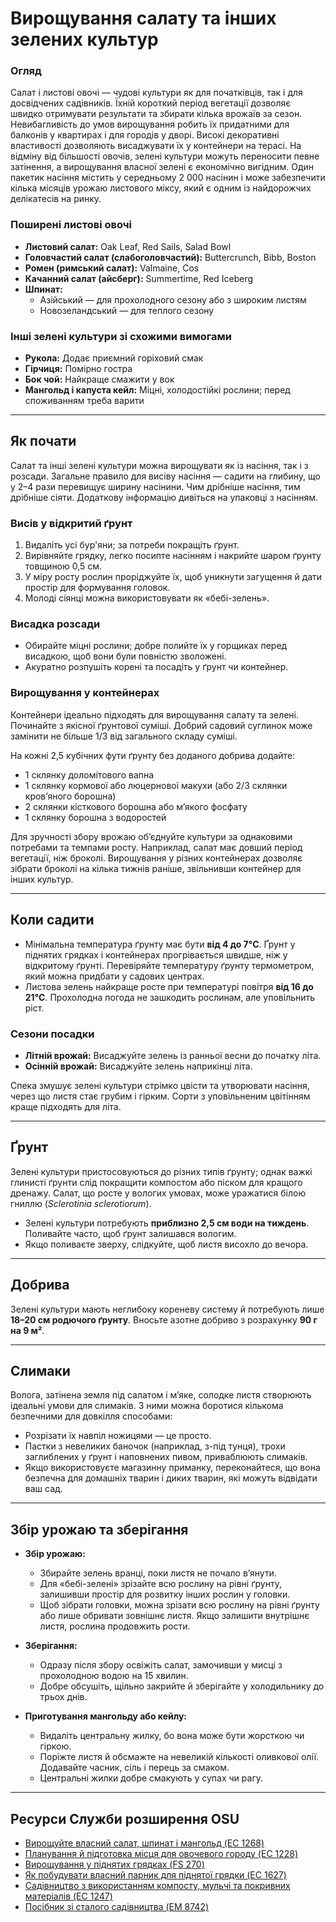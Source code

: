 # Вирощування салату та інших зелених культур

### Огляд

Салат і листові овочі — чудові культури як для початківців, так і для досвідчених садівників. Їхній короткий період вегетації дозволяє швидко отримувати результати та збирати кілька врожаїв за сезон. Невибагливість до умов вирощування робить їх придатними для балконів у квартирах і для городів у дворі. Високі декоративні властивості дозволяють висаджувати їх у контейнери на терасі. На відміну від більшості овочів, зелені культури можуть переносити певне затінення, а вирощування власної зелені є економічно вигідним. Один пакетик насіння містить у середньому 2 000 насінин і може забезпечити кілька місяців урожаю листового міксу, який є одним із найдорожчих делікатесів на ринку.

### Поширені листові овочі

- **Листовий салат:** Oak Leaf, Red Sails, Salad Bowl
- **Головчастий салат (слабоголовчастий):** Buttercrunch, Bibb, Boston
- **Ромен (римський салат):** Valmaine, Cos
- **Качанний салат (айсберг):** Summertime, Red Iceberg
- **Шпинат:**
  - Азійський — для прохолодного сезону або з широким листям
  - Новозеландський — для теплого сезону

### Інші зелені культури зі схожими вимогами

- **Рукола:** Додає приємний горіховий смак
- **Гірчиця:** Помірно гостра
- **Бок чой:** Найкраще смажити у вок
- **Мангольд і капуста кейл:** Міцні, холодостійкі рослини; перед споживанням треба варити

---

## Як почати

Салат та інші зелені культури можна вирощувати як із насіння, так і з розсади. Загальне правило для висіву насіння — садити на глибину, що у 2–4 рази перевищує ширину насінини. Чим дрібніше насіння, тим дрібніше сіяти. Додаткову інформацію дивіться на упаковці з насінням.

### Висів у відкритий ґрунт

1. Видаліть усі бур'яни; за потреби покращіть ґрунт.
2. Вирівняйте грядку, легко посипте насінням і накрийте шаром ґрунту товщиною 0,5 см.
3. У міру росту рослин проріджуйте їх, щоб уникнути загущення й дати простір для формування головок.
4. Молоді сіянці можна використовувати як «бебі-зелень».

### Висадка розсади

- Обирайте міцні рослини; добре полийте їх у горщиках перед висадкою, щоб вони були повністю зволожені.
- Акуратно розпушіть корені та посадіть у ґрунт чи контейнер.

### Вирощування у контейнерах

Контейнери ідеально підходять для вирощування салату та зелені. Починайте з якісної ґрунтової суміші. Добрий садовий суглинок може замінити не більше 1/3 від загального складу суміші.

На кожні 2,5 кубічних фути ґрунту без доданого добрива додайте:

- 1 склянку доломітового вапна
- 1 склянку кормової або люцернової макухи (або 2/3 склянки кров’яного борошна)
- 2 склянки кісткового борошна або м’якого фосфату
- 1 склянку борошна з водоростей

Для зручності збору врожаю об’єднуйте культури за однаковими потребами та темпами росту. Наприклад, салат має довший період вегетації, ніж броколі. Вирощування у різних контейнерах дозволяє зібрати броколі на кілька тижнів раніше, звільнивши контейнер для інших культур.

---

## Коли садити

- Мінімальна температура ґрунту має бути **від 4 до 7°C**. Ґрунт у піднятих грядках і контейнерах прогрівається швидше, ніж у відкритому ґрунті. Перевіряйте температуру ґрунту термометром, який можна придбати у садових центрах.
- Листова зелень найкраще росте при температурі повітря **від 16 до 21°C**. Прохолодна погода не зашкодить рослинам, але уповільнить ріст.

### Сезони посадки

- **Літній врожай:** Висаджуйте зелень із ранньої весни до початку літа.
- **Осінній врожай:** Висаджуйте зелень наприкінці літа.

Спека змушує зелені культури стрімко цвісти та утворювати насіння, через що листя стає грубим і гірким. Сорти з уповільненим цвітінням краще підходять для літа.

---

## Ґрунт

Зелені культури пристосовуються до різних типів ґрунту; однак важкі глинисті ґрунти слід покращити компостом або піском для кращого дренажу. Салат, що росте у вологих умовах, може уражатися білою гниллю (*Sclerotinia sclerotiorum*).

- Зелені культури потребують **приблизно 2,5 см води на тиждень**. Поливайте часто, щоб ґрунт залишався вологим.
- Якщо поливаєте зверху, слідкуйте, щоб листя висохло до вечора.

---

## Добрива

Зелені культури мають неглибоку кореневу систему й потребують лише **18–20 см родючого ґрунту**. Вносьте азотне добриво з розрахунку **90 г на 9 м²**.

---

## Слимаки

Волога, затінена земля під салатом і м’яке, солодке листя створюють ідеальні умови для слимаків. З ними можна боротися кількома безпечними для довкілля способами:

- Розрізати їх навпіл ножицями — це просто.
- Пастки з невеликих баночок (наприклад, з-під тунця), трохи заглиблених у ґрунт і наповнених пивом, приваблюють слимаків.
- Якщо використовуєте магазинну приманку, переконайтеся, що вона безпечна для домашніх тварин і диких тварин, які можуть відвідати ваш сад.

---

## Збір урожаю та зберігання

- **Збір урожаю:**
  - Збирайте зелень вранці, поки листя не почало в’янути.
  - Для «бебі-зелені» зрізайте всю рослину на рівні ґрунту, залишивши простір для розвитку інших рослин у головки.
  - Щоб зібрати головки, можна зрізати всю рослину на рівні ґрунту або лише обривати зовнішнє листя. Якщо залишити внутрішнє листя, рослина продовжить рости.

- **Зберігання:**
  - Одразу після збору освіжіть салат, замочивши у мисці з прохолодною водою на 15 хвилин.
  - Добре обсушіть, щільно закрийте й зберігайте у холодильнику до трьох днів.

- **Приготування мангольду або кейлу:**
  - Видаліть центральну жилку, бо вона може бути жорсткою чи гіркою.
  - Поріжте листя й обсмажте на невеликій кількості оливкової олії. Додавайте часник, сіль і перець за смаком.
  - Центральні жилки добре смакують у супах чи рагу.

---

## Ресурси Служби розширення OSU

- [Вирощуйте власний салат, шпинат і мангольд (EC 1268)](https://catalog.extension.oregonstate.edu/)
- [Планування й підготовка місця для овочевого городу (EC 1228)](https://catalog.extension.oregonstate.edu/)
- [Вирощування у піднятих грядках (FS 270)](https://catalog.extension.oregonstate.edu/)
- [Як побудувати власний парник для піднятої грядки (EC 1627)](https://catalog.extension.oregonstate.edu/)
- [Садівництво з використанням компосту, мульчі та покривних матеріалів (EC 1247)](https://catalog.extension.oregonstate.edu/)
- [Посібник зі сталого садівництва (EM 8742)](https://catalog.extension.oregonstate.edu/)
